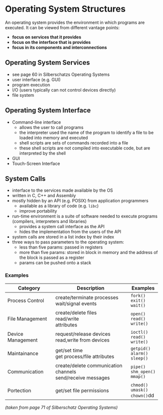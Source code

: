 # Operating System Structures

An operating system provides the environment in which programs are executed. It can be viewed from different vantage points:

- **focus on services that it provides**
- **focus on the interface that is provides**
- **focus in its components and interconnections**

## Operating System Services

- see page 60 in Silberschatzs Operating Systems
- user interface (e.g. GUI)
- program execution
- I/O (users typically can not control devices directly)
- file system

## Operating System Interface

- Command-line interface
  - allows the user to call programs
  - the interpreter used the name of the program to identify a file to be loaded into memory and executed
  - shell scripts are sets of commands recorded into a file
  - these shell scripts are not compiled into executable code, but are interpreted by the shell
- GUI
- Touch-Screen Interface

## System Calls

- interface to the services made available by the OS
- written in C, C++ and Assembly
- mostly hidden by an API (e.g. POSIX) from application programmers
  - available as a library of code (e.g. `libc`)
  - improve portability
- run-time environment is a suite of software needed to execute programs (compilers, interpreters and libraries)
  - provides a system call interface as the API
  - hides the implementation from the users of the API
- system calls are stored in a list index by their index
- three ways to pass parameters to the operating system:
  - less than five params: passed in registers
  - more than five params: stored in block in memory and the address of the block is passed as a register
  - params can be pushed onto a stack

### Examples

| Category          | Description                                                   | Examples                              |
|-------------------|---------------------------------------------------------------|---------------------------------------|
| Process Control   | create/terminate processes<br>wait/signal events              | `fork()`<br>`exit()`<br>`wait()`      |
| File Management   | create/delete files<br>read/write<br>attributes               | `open()`<br>`read()`<br>`write()`     |
| Device Management | request/release devices<br>read,write from devices            | `ioctl()`<br>`read()`<br>`write()`    |
| Maintainance      | get/set time<br>get process/file attributes                   | `getpid()`<br>`alarm()`<br>`sleep()`  |
| Communication     | create/delete communication channels<br>send/receive messages | `pipe()`<br>`shm_open()`<br>`mmap()`  |
| Portection        | get/set file permissions                                      | `chmod()`<br>`umask()`<br>`chown()`dd |
_(taken from page 71 of Silberschatz Operating Systems)_
